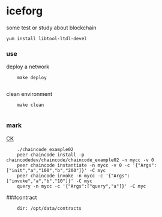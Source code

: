 # iceforg
some test or study about blockchain

```
yum install libtool-ltdl-devel
```
### use
deploy a network
```
    make deploy
    
```
clean environment
```
    make clean
    
```

### mark
[CK](https://www.jianshu.com/p/191d1e21f7ed)
```
    ./chaincode_example02
    peer chaincode install -p chaincodedev/chaincode/chaincode_example02 -n mycc -v 0
    peer chaincode instantiate -n mycc -v 0 -c '{"Args":["init","a","100","b","200"]}' -C myc
    peer chaincode invoke -n mycc -c '{"Args":["invoke","a","b","10"]}' -C myc
    query -n mycc -c '{"Args":["query","a"]}' -C myc
```

###contract
```
    dir: /opt/data/contracts
```